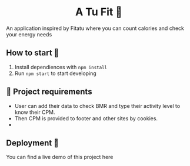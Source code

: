 <h1 align="center"> A Tu Fit 🍎
</h1>

An application inspired by Fitatu where you can count calories and check your energy needs

## How to start 🚀

1. Install dependiences with `npm install`
2. Run `npm start` to start developing

## 📝 Project requirements 

- User can add their data to check BMR and type their activity level to know their CPM.
- Then CPM is provided to footer and other sites by cookies.
- 
## Deployment 🚀

You can find a live demo of this project here

